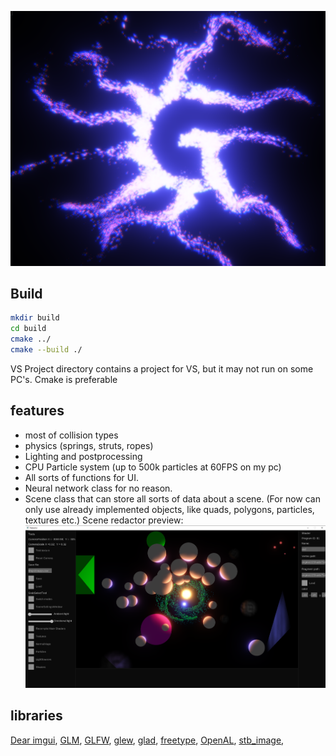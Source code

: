 
![github3](https://github.com/gfifgfifofich/Engine/blob/main/VS%20project/opengltry2/Textures/Cool%20picture.png)

## Build

```bash
mkdir build
cd build
cmake ../
cmake --build ./
```
VS Project directory contains a project for VS, but it may not run on some PC's. Cmake is preferable 

## features
- most of collision types
- physics (springs, struts, ropes)
- Lighting and postprocessing
- CPU Particle system (up to 500k particles at 60FPS on my pc)
- All sorts of functions for UI.
- Neural network class for no reason.
- Scene class that can store all sorts of data about a scene. (For now can only use already implemented objects, like quads, polygons, particles, textures etc.)
Scene redactor preview:
![github3](https://github.com/gfifgfifofich/Engine/blob/main/VS%20project/opengltry2/Textures/Redactor%20preview%20.png)


## libraries
[Dear imgui](https://github.com/ocornut/imgui), 
[GLM](https://github.com/g-truc/glm), 
[GLFW](https://github.com/glfw/glfw), 
[glew](https://glew.sourceforge.net/), 
[glad](https://github.com/Dav1dde/glad), 
[freetype](https://freetype.org/download.html), 
[OpenAL](https://github.com/kcat/openal-soft), 
[stb_image](https://github.com/nothings/stb/blob/master/stb_image.h), 

	

